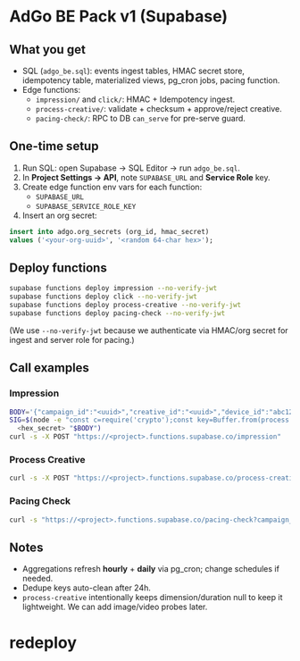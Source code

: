 
# AdGo BE Pack v1 (Supabase)

## What you get
- SQL (`adgo_be.sql`): events ingest tables, HMAC secret store, idempotency table, materialized views, pg_cron jobs, pacing function.
- Edge functions:
  - `impression/` and `click/`: HMAC + Idempotency ingest.
  - `process-creative/`: validate + checksum + approve/reject creative.
  - `pacing-check/`: RPC to DB `can_serve` for pre-serve guard.

## One-time setup
1. Run SQL: open Supabase → SQL Editor → run `adgo_be.sql`.
2. In **Project Settings → API**, note `SUPABASE_URL` and **Service Role** key.
3. Create edge function env vars for each function:
   - `SUPABASE_URL`
   - `SUPABASE_SERVICE_ROLE_KEY`
4. Insert an org secret:
```sql
insert into adgo.org_secrets (org_id, hmac_secret)
values ('<your-org-uuid>', '<random 64-char hex>');
```

## Deploy functions
```bash
supabase functions deploy impression --no-verify-jwt
supabase functions deploy click --no-verify-jwt
supabase functions deploy process-creative --no-verify-jwt
supabase functions deploy pacing-check --no-verify-jwt
```
(We use `--no-verify-jwt` because we authenticate via HMAC/org secret for ingest and server role for pacing.)

## Call examples

### Impression
```bash
BODY='{"campaign_id":"<uuid>","creative_id":"<uuid>","device_id":"abc123"}'
SIG=$(node -e "const c=require('crypto');const key=Buffer.from(process.argv[1],'hex');const b=Buffer.from(process.argv[2]);console.log(c.createHmac('sha256',key).update(b).digest('hex'));"
  <hex_secret> "$BODY")
curl -s -X POST "https://<project>.functions.supabase.co/impression"   -H "Content-Type: application/json"   -H "X-AdGo-Org: <org_uuid>"   -H "X-AdGo-Signature: $SIG"   -H "Idempotency-Key: $(uuidgen)"   -d "$BODY"
```

### Process Creative
```bash
curl -s -X POST "https://<project>.functions.supabase.co/process-creative"   -H "Content-Type: application/json"   -d '{"org_id":"<org>","campaign_id":"<camp>","creative_id":"<cr>","bucket":"creatives","path":"<filePath>"}'
```

### Pacing Check
```bash
curl -s "https://<project>.functions.supabase.co/pacing-check?campaign_id=<uuid>"
```

## Notes
- Aggregations refresh **hourly** + **daily** via pg_cron; change schedules if needed.
- Dedupe keys auto-clean after 24h.
- `process-creative` intentionally keeps dimension/duration null to keep it lightweight. We can add image/video probes later.
# redeploy
